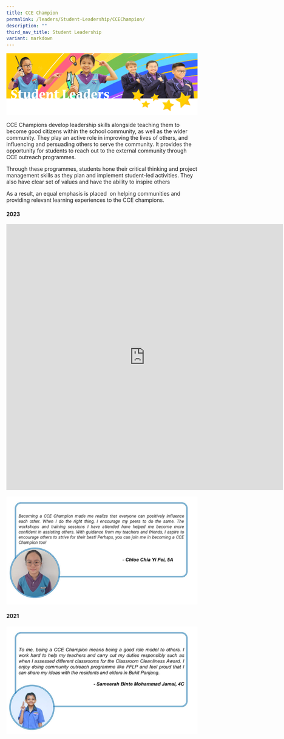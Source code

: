 ```yaml
---
title: CCE Champion
permalink: /leaders/Student-Leadership/CCEChampion/
description: ""
third_nav_title: Student Leadership
variant: markdown
---
```

![](/images/SLbanner.png)

CCE Champions develop leadership skills alongside teaching them to become good citizens within the school community, as well as the wider community. They play an active role in improving the lives of others, and influencing and persuading others to serve the community. It provides the opportunity for students to reach out to the external community through CCE outreach programmes.

Through these programmes, students hone their critical thinking and project management skills as they plan and implement student-led activities. They also have clear set of values and have the ability to inspire others

As a result, an equal emphasis is placed&nbsp; on helping communities and providing relevant learning experiences to the CCE champions.

#### 2023

<iframe allowfullscreen="true" height="700" width="729" frameborder="0" src="https://docs.google.com/presentation/d/e/2PACX-1vQo_sggFC5-vx6dScN0fhX5j4cRx_Jz6qkCydN8LyMliPZvHmxPPkNyc8Xtf4fW55YBfA_JY2CVpGgi/embed?start=true&amp;loop=true&amp;delayms=3000"></iframe>



![](/images/CCE_Champions.jpg)



#### 2021
![](/images/CCE%20Champ.jpg)